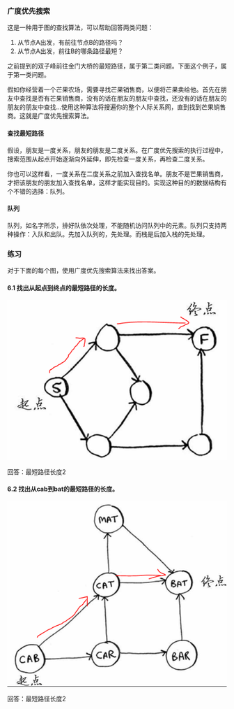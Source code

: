 ### 广度优先搜索
这是一种用于图的查找算法，可以帮助回答两类问题：

1. 从节点A出发，有前往节点B的路径吗？
2. 从节点A出发，前往B的哪条路径最短？

之前提到的双子峰前往金门大桥的最短路径，属于第二类问题。下面这个例子，属于第一类问题。

假如你经营着一个芒果农场，需要寻找芒果销售商，以便将芒果卖给他。首先在朋友中查找是否有芒果销售商，没有的话在朋友的朋友中查找，还没有的话在朋友的朋友的朋友中查找...使用这种算法将搜遍你的整个人际关系网，直到找到芒果销售商。这就是广度优先搜索算法。

#### 查找最短路径
假设，朋友是一度关系，朋友的朋友是二度关系。在广度优先搜索的执行过程中，搜索范围从起点开始逐渐向外延伸，即先检查一度关系，再检查二度关系。

你也可以这样看，一度关系在二度关系之前加入查找名单。朋友不是芒果销售商，才把该朋友的朋友加入查找名单，这样才能实现目的。实现这种目的的数据结构有个不错的选择：队列。

#### 队列
队列，如名字所示，排好队依次处理，不能随机访问队列中的元素。队列只支持两种操作：入队和出队。先加入队列的，先处理。而栈是后加入栈的先处理。

### 练习
对于下面的每个图，使用广度优先搜索算法来找出答案。

#### 6.1 找出从起点到终点的最短路径的长度。
![](./作业6.1.png)

回答：最短路径长度2

#### 6.2 找出从cab到bat的最短路径的长度。

![](./作业6.2.png)

回答：最短路径长度2

